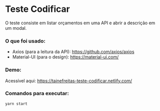 # Teste Codificar

O teste consiste em listar orçamentos em uma API e abrir a descrição em um modal.

### O que foi usado:
- Axios (para a leitura da API): https://github.com/axios/axios
- Material-UI (para o design):  https://material-ui.com/

### Demo:
Acessível aqui: https://tainefreitas-teste-codificar.netlify.com/

### Comandos para executar:
`yarn start`
